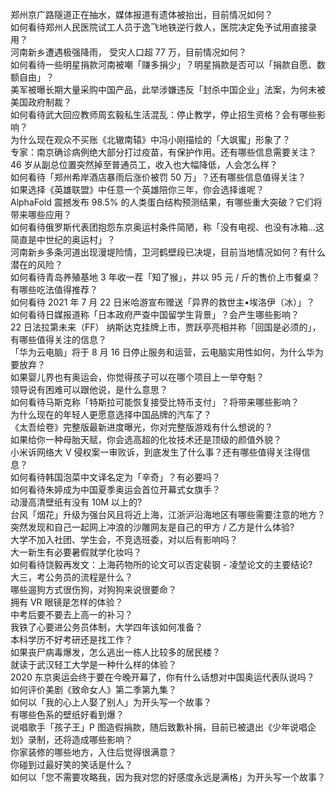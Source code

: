 郑州京广路隧道正在抽水，媒体报道有遗体被抬出，目前情况如何？  
如何看待郑州人民医院试工人员于逸飞地铁逆行救人，医院决定免予试用直接录用？  
河南新乡遭遇极强降雨， 受灾人口超 77 万，目前情况如何？  
如何看待一些明星捐款河南被嘲「赚多捐少」？明星捐款是否可以「捐款自愿、数额自由」？  
美军被曝长期大量采购中国产品，此举涉嫌违反「封杀中国企业」法案，为何未被美国政府制裁？  
如何看待武大回应教师周玄毅私生活混乱：停止教学，停止招生资格？会有哪些影响？  
为什么现在观众不买账《北辙南辕》中冯小刚描绘的「大飒蜜」形象了？  
专家：南京确诊病例绝大部分打过疫苗，有保护作用。还有哪些信息需要关注？  
46 岁从副总位置突然掉至普通员工，收入也大幅降低，人会怎么样？  
如何看待「郑州希岸酒店暴雨后涨价被罚 50 万」？还有哪些信息值得关注？  
如果选择《英雄联盟》中任意一个英雄陪你三年，你会选择谁呢？  
AlphaFold 震撼发布 98.5% 的人类蛋白结构预测结果，有哪些重大突破？它们将带来哪些应用？  
如何看待俄罗斯代表团抱怨东京奥运村条件简陋，称「没有电视、也没有冰箱…这简直是中世纪的奥运村」？  
河南新乡多条河道出现漫堤险情，卫河鹤壁段已决堤，目前当地情况如何？有什么潜在的风险？  
如何看待青岛养殖基地 3 年收一茬「知了猴」，并以 95 元 / 斤的售价上市餐桌？有哪些吃法值得推荐？  
如何看待 2021 年 7 月 22 日米哈游宣布赠送「异界的救世主•埃洛伊（冰）」？  
如何看待日媒报道称「日本政府严查中国留学生背景」？会产生哪些影响？  
22 日法拉第未来（FF） 纳斯达克挂牌上市，贾跃亭亮相并称「回国是必须的」，有哪些值得关注的信息？  
「华为云电脑」将于 8 月 16 日停止服务和运营，云电脑实用性如何，为什么华为要放弃？  
如果婴儿界也有奥运会，你觉得孩子可以在哪个项目上一举夺魁？  
领导说有困难可以跟他说，是什么意思？  
如何看待马斯克称「特斯拉可能恢复接受比特币支付」？将带来哪些影响？  
为什么现在的年轻人更愿意选择中国品牌的汽车了？  
《太吾绘卷》完整版最新进度曝光，你对完整版游戏有什么想说的？  
如果给你一种母胎天赋，你会选高超的化妆技术还是顶级的颜值外貌？  
小米诉网络大 V 侵权案一审败诉，到底发生了什么事？还有哪些值得关注得信息？  
如何看待韩国泡菜中文译名定为「辛奇」？有必要吗？  
如何看待朱婷成为中国夏季奥运会首位开幕式女旗手？  
动漫高清壁纸有没有 10M 以上的?  
台风「烟花」升级为强台风且将近上海，江浙沪沿海地区有哪些需要注意的地方？  
突然发现和自己一起网上冲浪的沙雕网友是自己的甲方 / 乙方是什么体验?  
大学不加入社团、学生会，不竞选班委，对以后有影响吗？  
大一新生有必要暑假就学化妆吗？  
如何看待饶毅再发文：上海药物所的论文可以否定裴钢 - 凌堃论文的主要结论?  
大三，考公务员的流程是什么？  
哪些遛狗方式很伤狗，对狗狗来说很要命？  
拥有 VR 眼镜是怎样的体验？  
中考后要不要去上高一的补习？  
我铁了心要进公务员体制，大学四年该如何准备？  
本科学历不好考研还是找工作？  
如果丧尸病毒爆发，怎么逃出一栋人比较多的居民楼？  
就读于武汉轻工大学是一种什么样的体验？  
2020 东京奥运会终于要在今晚开幕了，你有什么话想对中国奥运代表队说吗？  
如何评价美剧《致命女人》第二季第九集？  
如何以「我的心上人娶了别人」为开头写一个故事？  
有哪些色系的壁纸好看到爆？  
说唱歌手「孩子王」P 图造假捐款，随后致歉补捐，目前已被退出《少年说唱企划》录制，还将造成哪些影响？  
你家装修的哪些地方，入住后觉得很满意？  
你碰到过最好笑的笑话是什么？  
如何以「您不需要攻略我，因为我对您的好感度永远是满格」为开头写一个故事？  
